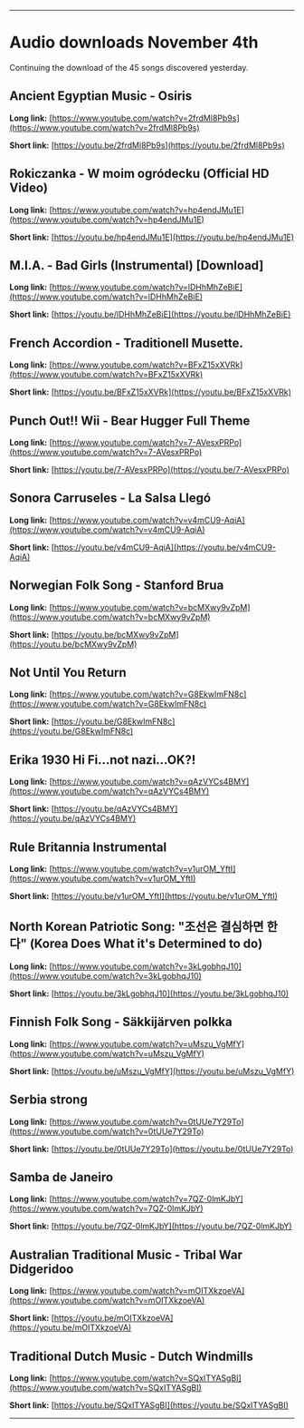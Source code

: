 
***

# Audio downloads November 4th

Continuing the download of the 45 songs discovered yesterday.

## Ancient Egyptian Music - Osiris

**Long link:** [https://www.youtube.com/watch?v=2frdMl8Pb9s](https://www.youtube.com/watch?v=2frdMl8Pb9s)

**Short link:** [https://youtu.be/2frdMl8Pb9s](https://youtu.be/2frdMl8Pb9s)

## Rokiczanka - W moim ogródecku (Official HD Video)

**Long link:** [https://www.youtube.com/watch?v=hp4endJMu1E](https://www.youtube.com/watch?v=hp4endJMu1E)

**Short link:** [https://youtu.be/hp4endJMu1E](https://youtu.be/hp4endJMu1E)

## M.I.A. - Bad Girls (Instrumental) [Download]

**Long link:** [https://www.youtube.com/watch?v=lDHhMhZeBiE](https://www.youtube.com/watch?v=lDHhMhZeBiE)

**Short link:** [https://youtu.be/lDHhMhZeBiE](https://youtu.be/lDHhMhZeBiE)

## French Accordion - Traditionell Musette.

**Long link:** [https://www.youtube.com/watch?v=BFxZ15xXVRk](https://www.youtube.com/watch?v=BFxZ15xXVRk)

**Short link:** [https://youtu.be/BFxZ15xXVRk](https://youtu.be/BFxZ15xXVRk)

## Punch Out!! Wii - Bear Hugger Full Theme

**Long link:** [https://www.youtube.com/watch?v=7-AVesxPRPo](https://www.youtube.com/watch?v=7-AVesxPRPo)

**Short link:** [https://youtu.be/7-AVesxPRPo](https://youtu.be/7-AVesxPRPo)

## Sonora Carruseles - La Salsa Llegó

**Long link:** [https://www.youtube.com/watch?v=v4mCU9-AqiA](https://www.youtube.com/watch?v=v4mCU9-AqiA)

**Short link:** [https://youtu.be/v4mCU9-AqiA](https://youtu.be/v4mCU9-AqiA)

## Norwegian Folk Song - Stanford Brua

**Long link:** [https://www.youtube.com/watch?v=bcMXwy9vZpM](https://www.youtube.com/watch?v=bcMXwy9vZpM)

**Short link:** [https://youtu.be/bcMXwy9vZpM](https://youtu.be/bcMXwy9vZpM)

## Not Until You Return

**Long link:** [https://www.youtube.com/watch?v=G8EkwImFN8c](https://www.youtube.com/watch?v=G8EkwImFN8c)

**Short link:** [https://youtu.be/G8EkwImFN8c](https://youtu.be/G8EkwImFN8c)

## Erika 1930 Hi Fi...not nazi...OK?!

**Long link:** [https://www.youtube.com/watch?v=qAzVYCs4BMY](https://www.youtube.com/watch?v=qAzVYCs4BMY)

**Short link:** [https://youtu.be/qAzVYCs4BMY](https://youtu.be/qAzVYCs4BMY)

## Rule Britannia Instrumental

**Long link:** [https://www.youtube.com/watch?v=v1urOM_YftI](https://www.youtube.com/watch?v=v1urOM_YftI)

**Short link:** [https://youtu.be/v1urOM_YftI](https://youtu.be/v1urOM_YftI)

## North Korean Patriotic Song: "조선은 결심하면 한다" (Korea Does What it's Determined to do)

**Long link:** [https://www.youtube.com/watch?v=3kLgobhqJ10](https://www.youtube.com/watch?v=3kLgobhqJ10)

**Short link:** [https://youtu.be/3kLgobhqJ10](https://youtu.be/3kLgobhqJ10)

## Finnish Folk Song - Säkkijärven polkka

**Long link:** [https://www.youtube.com/watch?v=uMszu_VgMfY](https://www.youtube.com/watch?v=uMszu_VgMfY)

**Short link:** [https://youtu.be/uMszu_VgMfY](https://youtu.be/uMszu_VgMfY)

## Serbia strong

**Long link:** [https://www.youtube.com/watch?v=0tUUe7Y29To](https://www.youtube.com/watch?v=0tUUe7Y29To)

**Short link:** [https://youtu.be/0tUUe7Y29To](https://youtu.be/0tUUe7Y29To)

## Samba de Janeiro

**Long link:** [https://www.youtube.com/watch?v=7QZ-0lmKJbY](https://www.youtube.com/watch?v=7QZ-0lmKJbY)

**Short link:** [https://youtu.be/7QZ-0lmKJbY](https://youtu.be/7QZ-0lmKJbY)

## Australian Traditional Music - Tribal War Didgeridoo

**Long link:** [https://www.youtube.com/watch?v=mOITXkzoeVA](https://www.youtube.com/watch?v=mOITXkzoeVA)

**Short link:** [https://youtu.be/mOITXkzoeVA](https://youtu.be/mOITXkzoeVA)

## Traditional Dutch Music - Dutch Windmills

**Long link:** [https://www.youtube.com/watch?v=SQxITYASgBI](https://www.youtube.com/watch?v=SQxITYASgBI)

**Short link:** [https://youtu.be/SQxITYASgBI](https://youtu.be/SQxITYASgBI)

***

<!--
**Long link:** []()

**Short link:** []()
!-->
